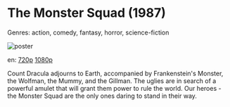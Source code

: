 # The Monster Squad (1987)

Genres: action, comedy, fantasy, horror, science-fiction

![poster](http://image.tmdb.org/t/p/w500/whzUCQddchY3R7DVvypcstTOyCU.jpg)

en:
  [720p](magnet:?xt=urn:btih:A05255FC7753ED9D6D7ED24798C7480B0604C059&tr=udp://glotorrents.pw:6969/announce&tr=udp://tracker.opentrackr.org:1337/announce&tr=udp://torrent.gresille.org:80/announce&tr=udp://tracker.openbittorrent.com:80&tr=udp://tracker.coppersurfer.tk:6969&tr=udp://tracker.leechers-paradise.org:6969&tr=udp://p4p.arenabg.ch:1337&tr=udp://tracker.internetwarriors.net:1337)
  [1080p](magnet:?xt=urn:btih:5C12C13DB3CD91C03F4B59464C41D0CAF9BF4E3D&tr=udp://glotorrents.pw:6969/announce&tr=udp://tracker.opentrackr.org:1337/announce&tr=udp://torrent.gresille.org:80/announce&tr=udp://tracker.openbittorrent.com:80&tr=udp://tracker.coppersurfer.tk:6969&tr=udp://tracker.leechers-paradise.org:6969&tr=udp://p4p.arenabg.ch:1337&tr=udp://tracker.internetwarriors.net:1337)
  


Count Dracula adjourns to Earth, accompanied by Frankenstein's Monster, the Wolfman, the Mummy, and the Gillman. The uglies are in search of a powerful amulet that will grant them power to rule the world. Our heroes - the Monster Squad are the only ones daring to stand in their way.